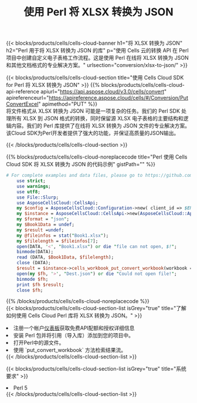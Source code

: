 ﻿---
title: 使用 Perl 将 XLSX 转换为 JSON
description: 利用Aspose.Cells Cloud SDK for Perl将XLSX格式文件转换为JSON格式文件。
kwords: Excel, Convert XLSX to JSON, REST, Perl
howto: How to convert XLSX to JSON using Aspose.Cells Cloud Perl library.
---
{{< blocks/products/cells/cells-cloud-banner h1="将 XLSX 转换为 JSON" h2="Perl 用于将 XLSX 转换为 JSON 的库" p="使用 Cells 云的转换 API 在 Perl 项目中创建自定义电子表格工作流程。这是使用 Perl 在线将 XLSX 转换为 JSON 和其他文档格式的专业解决方案。" urlsection="conversion/xlsx-to-json/" >}}

{{< blocks/products/cells/cells-cloud-section title="使用 Cells Cloud SDK for Perl 将 XLSX 转换为 JSON" >}}
{{% blocks/products/cells/cells-cloud-api-reference apiurl="https://api.aspose.cloud/v3.0/cells/convert" apireferenceurl="https://apireference.aspose.cloud/cells/#/Conversion/PutConvertExcel" apimethod="PUT" %}}
<br/>
将文件格式从 XLSX 转换为 JSON 可能是一项复杂的任务。我们的 Perl SDK 处理所有 XLSX 到 JSON 格式的转换，同时保留源 XLSX 电子表格的主要结构和逻辑内容。我们的 Perl 库提供了在线将 XLSX 转换为 JSON 文件的专业解决方案。该Cloud SDK为Perl开发者提供了强大的功能，并保证高质量的JSON输出。

{{< /blocks/products/cells/cells-cloud-section >}}

{{% blocks/products/cells/cells-cloud-noreplacecode title="Perl 使用 Cells Cloud SDK 将 XLSX 转换为 JSON 的代码示例" gistPath="" %}}
 
```perl
# For complete examples and data files, please go to https://github.com/aspose-cells-cloud/aspose-cells-cloud-perl/
    use strict;
    use warnings;
    use utf8; 
    use File::Slurp;
    use AsposeCellsCloud::CellsApi;
    my $config = AsposeCellsCloud::Configuration->new( client_id => $ENV{'ProductClientId'}, client_secret => $ENV{'ProductClientSecret'});
    my $instance = AsposeCellsCloud::CellsApi->new(AsposeCellsCloud::ApiClient->new( $config));
    my $format = "json";
    my $Book1Data = undef;
    my $result =undef;
    my @fileinfos = stat("Book1.xlsx");
    my $filelength = $fileinfos[7];
    open(DATA, '<', "Book1.xlsx") or die "file can not open, $!";
    binmode(DATA);
    read (DATA, $Book1Data, $filelength);
    close (DATA); 
    $result = $instance->cells_workbook_put_convert_workbook(workbook => $Book1Data, format => $format);
    open(my $fh, '>', "Dest.json") or die "Could not open file!";
    binmode $fh;
    print $fh $result;
    close $fh;
```
 
{{% /blocks/products/cells/cells-cloud-noreplacecode %}}
<br/>
{{< blocks/products/cells/cells-cloud-section-list isGrey="true" title="了解如何使用 Cells Cloud Perl 库将 XLSX 转换为 JSON。" >}}
<li>注册一个帐户<a href="https://dashboard.aspose.cloud/">仪表板</a>获取免费API配额和授权详细信息</li>
<li>安装 Perl 包并将引用（导入库）添加到您的项目中。</li>
<li>打开Perl中的源文件。</li>
<li>使用 `put_convert_workbook` 方法检索结果流。</li>
{{< /blocks/products/cells/cells-cloud-section-list >}}

{{< blocks/products/cells/cells-cloud-section-list isGrey="true" title="系统要求" >}}
<li>Perl 5</li>
{{< /blocks/products/cells/cells-cloud-section-list >}}
